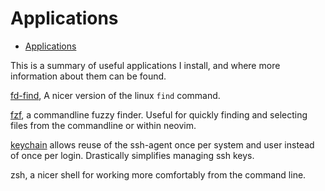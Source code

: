 # Applications

<!--toc:start-->
- [Applications](#applications)
<!--toc:end-->

This is a summary of useful applications I install, and where more information
about them can be found.

[fd-find](https://github.com/sharkdp/fd), A nicer version of the linux `find`
command.

[fzf](https://github.com/junegunn/fzf), a commandline fuzzy finder. Useful for
quickly finding and selecting files from the commandline or within neovim.

[keychain](https://www.funtoo.org/Funtoo:Keychain) allows reuse of the ssh-agent
once per system and user instead of once per login. Drastically simplifies
managing ssh keys.

zsh, a nicer shell for working more comfortably from the command line.

